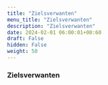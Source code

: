 ```yaml
---
title: "Zielsverwanten"
menu_title: "Zielsverwanten"
description: "Zielsverwanten"
date: 2024-02-01 06:00:01+00:60
draft: False
hidden: False
weight: 50
---
```

### Zielsverwanten

